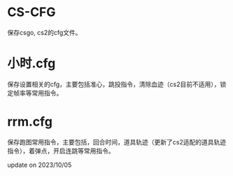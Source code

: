 # CS-CFG
保存csgo, cs2的cfg文件。

# 小时.cfg
保存设置相关的cfg，主要包括准心，跳投指令，清除血迹（cs2目前不适用），锁定帧率等常用指令。

# rrm.cfg
保存跑图常用指令，主要包括，回合时间，道具轨迹（更新了cs2适配的道具轨迹指令），着弹点，开启连跳等常用指令。

update on 2023/10/05
